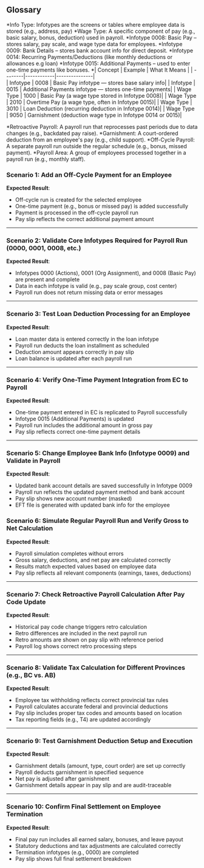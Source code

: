 ## Glossary

*Info Type: Infotypes are the screens or tables where employee data is stored (e.g., address, pay)
*Wage Type: A specific component of pay (e.g., basic salary, bonus, deduction) used in payroll.
*Infotype 0008:	Basic Pay – stores salary, pay scale, and wage type data for employees.
*Infotype 0009:	Bank Details – stores bank account info for direct deposit.
*Infotype 0014: Recurring Payments/Deductions (like monthly deductions or allowances e.g loan)
*Infotype 0015:	Additional Payments – used to enter one-time payments like bonuses.
*| Concept | Example	| What It Means |
 | --------|------------|---------------|  
| Infotype	| 0008	| Basic Pay infotype — stores base salary info|
| Infotype	| 0015	| Additional Payments infotype — stores one-time payments|
| Wage Type	| 1000	| Basic Pay (a wage type stored in Infotype 0008)|
| Wage Type	| 2010	| Overtime Pay (a wage type, often in Infotype 0015)|
| Wage Type	| 3010	| Loan Deduction (recurring deduction in Infotype 0014)|
| Wage Type	| 9050	| Garnishment (deduction wage type in Infotype 0014 or 0015)|

*Retroactive Payroll:	A payroll run that reprocesses past periods due to data changes (e.g., backdated pay raise).
*Garnishment:	A court-ordered deduction from an employee's pay (e.g., child support).
*Off-Cycle Payroll:	A separate payroll run outside the regular schedule (e.g., bonus, missed payment).
*Payroll Area:	A group of employees processed together in a payroll run (e.g., monthly staff).


### Scenario 1: Add an Off-Cycle Payment for an Employee  
**Expected Result**:  
- Off-cycle run is created for the selected employee  
- One-time payment (e.g., bonus or missed pay) is added successfully  
- Payment is processed in the off-cycle payroll run  
- Pay slip reflects the correct additional payment amount  

---

### Scenario 2: Validate Core Infotypes Required for Payroll Run (0000, 0001, 0008, etc.)  
**Expected Result**:  
- Infotypes 0000 (Actions), 0001 (Org Assignment), and 0008 (Basic Pay) are present and complete  
- Data in each infotype is valid (e.g., pay scale group, cost center)  
- Payroll run does not return missing data or error messages  

---

### Scenario 3: Test Loan Deduction Processing for an Employee  
**Expected Result**:  
- Loan master data is entered correctly in the loan infotype  
- Payroll run deducts the loan installment as scheduled  
- Deduction amount appears correctly in pay slip  
- Loan balance is updated after each payroll run  

---

### Scenario 4: Verify One-Time Payment Integration from EC to Payroll  
**Expected Result**:  
- One-time payment entered in EC is replicated to Payroll successfully  
- Infotype 0015 (Additional Payments) is updated  
- Payroll run includes the additional amount in gross pay  
- Pay slip reflects correct one-time payment details  

---

### Scenario 5: Change Employee Bank Info (Infotype 0009) and Validate in Payroll  
**Expected Result**:  
- Updated bank account details are saved successfully in Infotype 0009  
- Payroll run reflects the updated payment method and bank account  
- Pay slip shows new account number (masked)  
- EFT file is generated with updated bank info for the employee  
### Scenario 6: Simulate Regular Payroll Run and Verify Gross to Net Calculation  
**Expected Result**:  
- Payroll simulation completes without errors  
- Gross salary, deductions, and net pay are calculated correctly  
- Results match expected values based on employee data  
- Pay slip reflects all relevant components (earnings, taxes, deductions)

---

### Scenario 7: Check Retroactive Payroll Calculation After Pay Code Update  
**Expected Result**:  
- Historical pay code change triggers retro calculation  
- Retro differences are included in the next payroll run  
- Retro amounts are shown on pay slip with reference period  
- Payroll log shows correct retro processing steps  

---

### Scenario 8: Validate Tax Calculation for Different Provinces (e.g., BC vs. AB)  
**Expected Result**:  
- Employee tax withholding reflects correct provincial tax rules  
- Payroll calculates accurate federal and provincial deductions  
- Pay slip includes proper tax codes and amounts based on location  
- Tax reporting fields (e.g., T4) are updated accordingly  

---

### Scenario 9: Test Garnishment Deduction Setup and Execution  
**Expected Result**:  
- Garnishment details (amount, type, court order) are set up correctly  
- Payroll deducts garnishment in specified sequence  
- Net pay is adjusted after garnishment  
- Garnishment details appear in pay slip and are audit-traceable  

---

### Scenario 10: Confirm Final Settlement on Employee Termination  
**Expected Result**:  
- Final pay run includes all earned salary, bonuses, and leave payout  
- Statutory deductions and tax adjustments are calculated correctly  
- Termination infotypes (e.g., 0000) are completed  
- Pay slip shows full final settlement breakdown  

